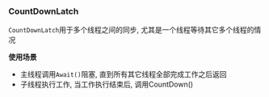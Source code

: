 ### CountDownLatch
`CountDownLatch`用于多个线程之间的同步, 尤其是一个线程等待其它多个线程的情况

**使用场景**
 - 主线程调用`Await()`阻塞, 直到所有其它线程全部完成工作之后返回
 - 子线程执行工作, 当工作执行结束后, 调用CountDown()